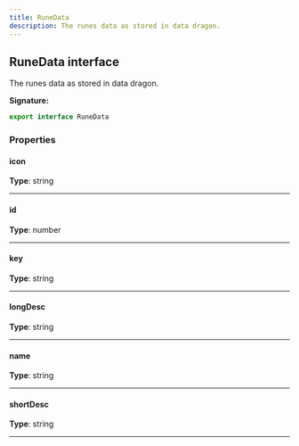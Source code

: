 ```yaml
---
title: RuneData
description: The runes data as stored in data dragon.
---
```


## RuneData interface

The runes data as stored in data dragon.

**Signature:**

```ts
export interface RuneData 
```

### Properties

#### icon



**Type**: string

---

#### id



**Type**: number

---

#### key



**Type**: string

---

#### longDesc



**Type**: string

---

#### name



**Type**: string

---

#### shortDesc



**Type**: string

---

